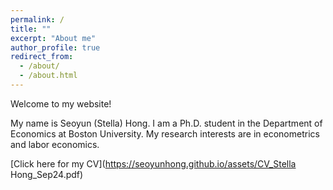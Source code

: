 ```yaml
---
permalink: /
title: ""
excerpt: "About me"
author_profile: true
redirect_from: 
  - /about/
  - /about.html
---
```


Welcome to my website! 

My name is Seoyun (Stella) Hong. I am a Ph.D. student in the Department of Economics at Boston University. My research interests are in econometrics and labor economics.

[Click here for my CV](https://seoyunhong.github.io/assets/CV_Stella Hong_Sep24.pdf) 





